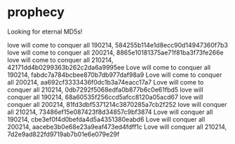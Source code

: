 # prophecy
Looking for eternal MD5s!

love will come to conquer all 190214, 584255b114e1d8ecc90d14947360f7b3
love will come to conquer all 200214, 8865e10181375ae71f81ba3f73fe266e
love will come to conquer all 210214, 42171dd4b0299363b262c2da6a9995ee
Love will come to conquer all 190214, fabdc7a784bcbee870b7db977daf98a9
Love will come to conquer all 200214, aa692cf3333436f0dc1b3a74eacc17a7
Love will come to conquer all 210214, 0db7292f5068edfa0b877b6c0e61fbd5
love will conquer all 190214, 68a60535f256ccd5afcc8120a05acd67
love will conquer all 200214, 81fd3dbf5371214c3870285a7cb2f252
love will conquer all 210214, 73486ef15e087423f8d34857c9bf3874
Love will conquer all 190214, cbe3ef0f4d0befda4d5a4351380eabd6
Love will conquer all 200214, aacebe3b0e68e23a9eaf473ed4fdff1c
Love will conquer all 210214, 7d2e9ad822fd9719ab7b01e6e079e29f
